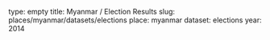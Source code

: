 type: empty
title: Myanmar / Election Results
slug: places/myanmar/datasets/elections
place: myanmar
dataset: elections
year: 2014
